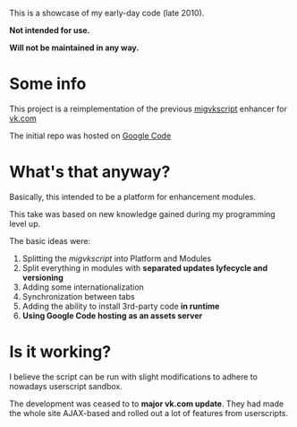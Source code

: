 This is a showcase of my early-day code (late 2010).

**Not intended for use.**

**Will not be maintained in any way.**

Some info
==========

This project is a reimplementation of the previous [migvkscript](https://github.com/mr-mig/showcase-migvkscript) enhancer for [vk.com](http://vk.com)

The initial repo was hosted on [Google Code](https://code.google.com/p/vuzzle/)


What's that anyway?
===================

Basically, this intended to be a platform for enhancement modules.

This take was based on new knowledge gained during my programming level up.

The basic ideas were:
1. Splitting the *migvkscript* into Platform and Modules
2. Split everything in modules with **separated updates lyfecycle and versioning**
3. Adding some internationalization
4. Synchronization between tabs
5. Adding the ability to install 3rd-party code **in runtime**
6. **Using Google Code hosting as an assets server**

Is it working?
==============

I believe the script can be run with slight modifications to adhere to nowadays userscript sandbox.

The development was ceased to to **major vk.com update**. They had made the whole site AJAX-based and rolled out a lot of features from userscripts.